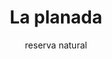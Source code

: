 ---
title: La planada
subtitle: reserva natural
type: departamentos
layout: single
bgImage: /images/regiones/departamentos/municipios/reservas-naturales/la-planada-banner.png
---